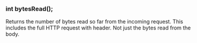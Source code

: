 <h3 id='req.bytesRead'>int bytesRead();</h3>

Returns the number of bytes read so far from the incoming request. This includes the full HTTP request with header. Not just the bytes read from the body.

